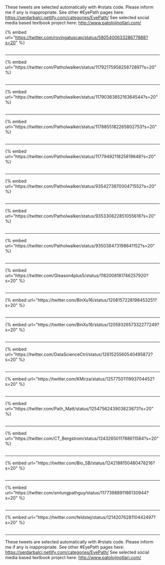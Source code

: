 

These tweets are selected automatically with #rstats code. Please inform me if any is inappropriate.
See other #EyePath pages here: https://serdarbalci.netlify.com/categories/EyePath/ 
See selected social media based textbook project here: http://www.patolojinotlari.com/

{% embed url="https://twitter.com/rovingatuscap/status/580540063328677888?s=20" %}<br>
<br>
<hr>
{% embed url="https://twitter.com/Patholwalker/status/1179217595825872897?s=20" %}<br>
<br>
<hr>
{% embed url="https://twitter.com/Patholwalker/status/1179036385216364544?s=20" %}<br>
<br>
<hr>
{% embed url="https://twitter.com/Patholwalker/status/1178855182265802753?s=20" %}<br>
<br>
<hr>
{% embed url="https://twitter.com/Patholwalker/status/1177949211825819648?s=20" %}<br>
<br>
<hr>
{% embed url="https://twitter.com/Patholwalker/status/935427387000471552?s=20" %}<br>
<br>
<hr>
{% embed url="https://twitter.com/Patholwalker/status/935330622851055616?s=20" %}<br>
<br>
<hr>
{% embed url="https://twitter.com/Patholwalker/status/935038473198641152?s=20" %}<br>
<br>
<hr>
{% embed url="https://twitter.com/Gleason4plus5/status/1182008181746257920?s=20" %}<br>
<br>
<hr>
{% embed url="https://twitter.com/BinXu16/status/1208157228198453251?s=20" %}<br>
<br>
<hr>
{% embed url="https://twitter.com/BinXu16/status/1205932657332277249?s=20" %}<br>
<br>
<hr>
{% embed url="https://twitter.com/DataScienceCtrl/status/1261525560540495872?s=20" %}<br>
<br>
<hr>
{% embed url="https://twitter.com/KMirza/status/1257750111993704452?s=20" %}<br>
<br>
<hr>
{% embed url="https://twitter.com/Path_Matt/status/1254756243903823873?s=20" %}<br>
<br>
<hr>
{% embed url="https://twitter.com/CT_Bergstrom/status/1243265011788611584?s=20" %}<br>
<br>
<hr>
{% embed url="https://twitter.com/Bio_SB/status/1242188150480478216?s=20" %}<br>
<br>
<hr>
{% embed url="https://twitter.com/smlungpathguy/status/1177398891186130944?s=20" %}<br>
<br>
<hr>
{% embed url="https://twitter.com/feldstej/status/1214207628110442497?s=20" %}<br>
<br>
<hr>


These tweets are selected automatically with #rstats code. Please inform me if any is inappropriate.
See other #EyePath pages here: https://serdarbalci.netlify.com/categories/EyePath/ 
See selected social media based textbook project here: http://www.patolojinotlari.com/
